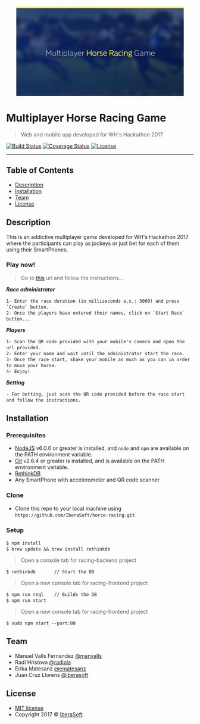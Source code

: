 <p align="center">
  <img src="hr-logo.png" width="450" title="Multiplayer Horse Racing Game">
</p>

# Multiplayer Horse Racing Game

> Web and mobile app developed for WH's Hackathon 2017

[![Build Status](http://img.shields.io/travis/badges/badgerbadgerbadger.svg?style=flat-square)](https://travis-ci.org/badges/badgerbadgerbadger) [![Coverage Status](http://img.shields.io/coveralls/badges/badgerbadgerbadger.svg?style=flat-square)](https://coveralls.io/r/badges/badgerbadgerbadger) [![License](http://img.shields.io/:license-mit-blue.svg?style=flat-square)](http://badges.mit-license.org)

---

## Table of Contents
- [Description](#description)
- [Installation](#installation)
- [Team](#team)
- [License](#license)

## Description

This is an addictive multiplayer game developed for WH's Hackathon 2017 where the participants can play as jockeys or just bet for each of them using their SmartPhones.

### Play now!

> Go to [this](https://racing.vlrz.es) url and follow the instructions...

***Race administrator***
```
1- Enter the race duration (in milliseconds e.x.: 5000) and press `Create` button.
2- Once the players have entered their names, click on `Start Race` button...
```
***Players***
```
1- Scan the QR code provided with your mobile's camera and open the url provided. 
2- Enter your name and wait until the administrator start the race.
3- Once the race start, shake your mobile as much as you can in order to move your horse.
4- Enjoy!
```
***Betting***
```
- For betting, just scan the QR code provided before the race start and follow the instructions.
```

## Installation

### Prerequisites
- [NodeJS](https://nodejs.org/en/download/) v6.0.0 or greater is installed, and `node` and `npm` are available on the PATH environment variable.
- [Git](https://git-scm.com/) v2.6.4 or greater is installed, and is available on the PATH environment variable.
- [RethinkDB](https://rethinkdb.com/docs/install/)
- Any SmartPhone with accelerometer and QR code scanner

### Clone

- Clone this repo to your local machine using `https://github.com/IberaSoft/horce-racing.git`

### Setup

```shell
$ npm install
$ brew update && brew install rethinkdb
```

> Open a console tab for racing-backend project

```shell
$ rethinkdb       // Start the DB
```

> Open a new console tab for racing-frontend project

```shell
$ npm run reql    // Builds the DB
$ npm run start
```

> Open a new console tab for racing-frontend project

```shell
$ sudo npm start --port:80
```

## Team

- Manuel Valls Fernandez [@manvalls](https://github.com/manvalls)
- Radi Hristova [@radiola](http://radoila.com/)
- Erika Matesanz [@ematesanz](https://github.com/ematesanz)
- Juan Cruz Llorens [@iberasoft](https://github.com/iberasoft)

## License

- [MIT license](http://opensource.org/licenses/mit-license.php)
- Copyright 2017 © <a href="http://iberasoft.com" target="_blank">IberaSoft</a>.